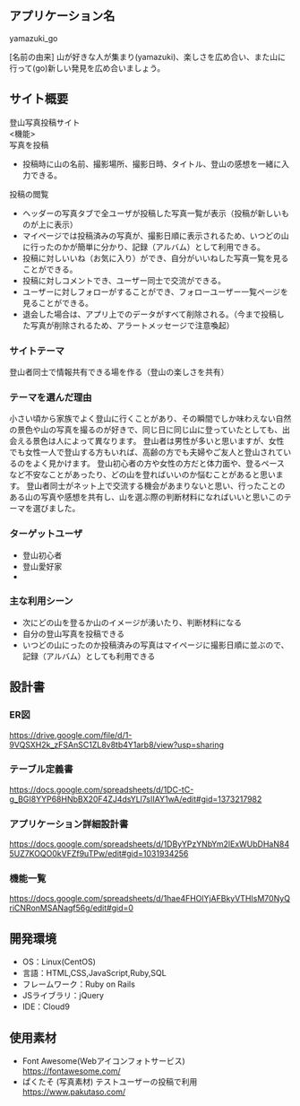 ## アプリケーション名
yamazuki_go

[名前の由来]
山が好きな人が集まり(yamazuki)、楽しさを広め合い、また山に行って(go)新しい発見を広め合いましょう。

## サイト概要
登山写真投稿サイト  
<機能>  
写真を投稿
- 投稿時に山の名前、撮影場所、撮影日時、タイトル、登山の感想を一緒に入力できる。   

投稿の閲覧
- ヘッダーの写真タブで全ユーザが投稿した写真一覧が表示（投稿が新しいものが上に表示）
- マイページでは投稿済みの写真が、撮影日順に表示されるため、いつどの山に行ったのかが簡単に分かり、記録（アルバム）として利用できる。
- 投稿に対しいいね（お気に入り）ができ、自分がいいねした写真一覧を見ることができる。
- 投稿に対しコメントでき、ユーザー同士で交流ができる。
- ユーザーに対しフォローがすることができ、フォローユーザー一覧ページを見ることができる。
- 退会した場合は、アプリ上でのデータがすべて削除される。（今まで投稿した写真が削除されるため、アラートメッセージで注意喚起） 

### サイトテーマ
登山者同士で情報共有できる場を作る（登山の楽しさを共有）

### テーマを選んだ理由
小さい頃から家族でよく登山に行くことがあり、その瞬間でしか味わえない自然の景色や山の写真を撮るのが好きで、同じ日に同じ山に登っていたとしても、出会える景色は人によって異なります。
登山者は男性が多いと思いますが、女性でも女性一人で登山する方もいれば、高齢の方でも夫婦やご友人と登山されているのをよく見かけます。
登山初心者の方や女性の方だと体力面や、登るペースなど不安なことがあったり、どの山を登ればいいのか悩むことがあると思います。
登山者同士がネット上で交流する機会があまりないと思い、行ったことのある山の写真や感想を共有し、山を選ぶ際の判断材料になればいいと思いこのテーマを選びました。

### ターゲットユーザ
- 登山初心者
- 登山愛好家
- 
### 主な利用シーン
- 次にどの山を登るか山のイメージが湧いたり、判断材料になる
- 自分の登山写真を投稿できる
- いつどの山にったのか投稿済みの写真はマイページに撮影日順に並ぶので、記録（アルバム）としても利用できる

## 設計書
### ER図
https://drive.google.com/file/d/1-9VQSXH2k_zFSAnSC1ZL8v8tb4Y1arb8/view?usp=sharing
### テーブル定義書
https://docs.google.com/spreadsheets/d/1DC-tC-g_BGI8YYP68HNbBX20F4ZJ4dsYLl7sIIAY1wA/edit#gid=1373217982
### アプリケーション詳細設計書
https://docs.google.com/spreadsheets/d/1DByYPzYNbYm2lExWUbDHaN845UZ7KOQO0kVFZf9uTPw/edit#gid=1031934256
### 機能一覧
https://docs.google.com/spreadsheets/d/1hae4FHOlYjAFBkyVTHIsM70NyQriCNRonMSANagf56g/edit#gid=0

## 開発環境
- OS：Linux(CentOS)
- 言語：HTML,CSS,JavaScript,Ruby,SQL
- フレームワーク：Ruby on Rails
- JSライブラリ：jQuery
- IDE：Cloud9

## 使用素材
- Font Awesome(Webアイコンフォトサービス)  
https://fontawesome.com/
- ぱくたそ (写真素材) テストユーザーの投稿で利用   
https://www.pakutaso.com/    
